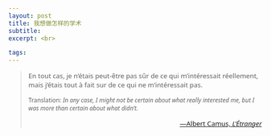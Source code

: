 ```yaml
---
layout: post
title: 我想做怎样的学术
subtitle: 
excerpt: <br>

tags: 
---
```


> <p style="font-size:.95em; font-family: Noto Sans">
> En tout cas, je n’étais peut-être pas sûr de ce qui m’intéressait réellement, mais j’étais tout à fait sur de ce qui ne m’intéressait pas. </p> 
>
><p style="font-size:.85em; font-family: Noto Sans"> 
> Translation: <i> In any case, I might not be certain about what really interested me, but I was more than certain about what didn’t. </i> </p>
><p align="right" style="font-size:0.95em; font-family: Noto Sans"> <a href="https://archive.org/details/albertcamus-letranger-1942_20190820/page/n89/mode/2up">—Albert Camus, <i>L’Étranger</i> </a> </p>

<p style="margin-bottom:2em"> </p>

<br>













